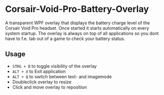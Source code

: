# Corsair-Void-Pro-Battery-Overlay
A transparent WPF overlay that displays the battery charge level of the Corsair Void Pro headset. Once started it starts automatically on every system startup. The overlay is always on top of all applications so you dont have to f.e. tab out of a game to check your battery status.

## Usage
* `STRG + B` to toggle visibility of the overlay
* `ALT + X` to Exit application
* `ALT + Q` to switch between text- and imagemode
* Doubleclick overlay to resize
* Click and move overlay to reposition


